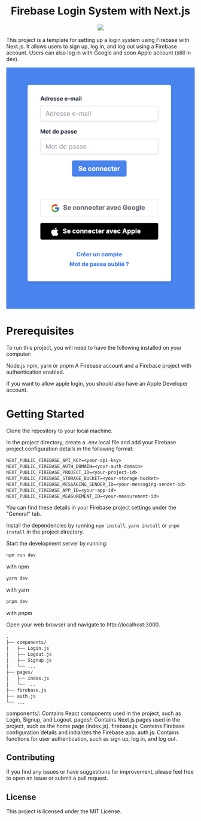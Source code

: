 <h1 align="center">Firebase Login System with Next.js</h1>

<p align="center">
  <a href="https://skillicons.dev">
    <img src="https://skillicons.dev/icons?i=tailwind,react,next,nodejs,firebase" />
  </a>
</p>

This project is a template for setting up a login system using Firebase with Next.js. It allows users to sign up, log in, and log out using a Firebase account. Users can also log in with Google and soon Apple account (still in dev).

<p align="center">
  <a href="https://skillicons.dev">
    <img src="./image/README/1684391640874.png" />
  </a>
</p>

# Prerequisites

To run this project, you will need to have the following installed on your computer:

Node.js
npm, yarn or pnpm
A Firebase account and a Firebase project with authentication enabled.

If you want to allow apple login, you should also have an Apple Developer account.

# Getting Started

Clone the repository to your local machine.

In the project directory, create a .env.local file and add your Firebase project configuration details in the following format:

```
NEXT_PUBLIC_FIREBASE_API_KEY=<your-api-key>
NEXT_PUBLIC_FIREBASE_AUTH_DOMAIN=<your-auth-domain>
NEXT_PUBLIC_FIREBASE_PROJECT_ID=<your-project-id>
NEXT_PUBLIC_FIREBASE_STORAGE_BUCKET=<your-storage-bucket>
NEXT_PUBLIC_FIREBASE_MESSAGING_SENDER_ID=<your-messaging-sender-id>
NEXT_PUBLIC_FIREBASE_APP_ID=<your-app-id>
NEXT_PUBLIC_FIREBASE_MEASUREMENT_ID=<your-measurement-id>
```

You can find these details in your Firebase project settings under the "General" tab.

Install the dependencies by running `npm install`,  `yarn install` or `pnpm install` in the project directory.

Start the development server by running:

```bash
npm run dev
```

with npm

```bash
yarn dev
```

with yarn

```bash
pnpm dev
```

with pnpm

Open your web browser and navigate to http://localhost:3000.

```
.
├── components/
│   ├── Login.js
│   ├── Logout.js
│   ├── Signup.js
│   └── ...
├── pages/
│   ├── index.js
│   └── ...
├── firebase.js
├── auth.js
└── ...
```

components/: Contains React components used in the project, such as Login, Signup, and Logout.
pages/: Contains Next.js pages used in the project, such as the home page (index.js).
firebase.js: Contains Firebase configuration details and initializes the Firebase app.
auth.js: Contains functions for user authentication, such as sign up, log in, and log out.

## Contributing

If you find any issues or have suggestions for improvement, please feel free to open an issue or submit a pull request.

## License

This project is licensed under the MIT License.
